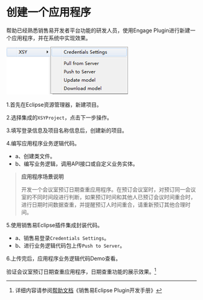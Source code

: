 # 创建一个应用程序

帮助已经熟悉销售易开发者平台功能的研发人员，使用Engage Plugin进行新建一个应用程序，并在系统中实现效果。

![](/assets/plugin.png)

1.首先在Eclipse资源管理器，新建项目。

2.选择集成的`XSYProject`，点击下一步操作。

3.填写登录信息及项目名称信息后，创建新的项目。

4.编写应用程序业务逻辑代码。

* a、创建类文件。
* b、编写业务逻辑，调用API接口或自定义业务实体。

> **应用程序场景说明**
>
> 开发一个会议室预订日期查重应用程序。在预订会议室时，对预订同一会议室的不同时间段进行判断，如果预订时间和其他人已预订会议时间重合时，进行日期时间数据查重，并提醒预订人时间重合，请重新预订其他合理时间。

5.使用销售易Eclipse插件集成封装代码。

* a、销售易登录`Credentials Settings`。
* b、进行业务逻辑代码包上传`Push to Server`。

6.上传完后，应用程序业务逻辑代码Demo查看。



验证会议室预订日期查重应用程序，日期查重功能的展示效果。[^1]

[^1]: 详细内容请参阅[帮助文档](https://crm.xiaoshouyi.com/doc/document/index.html)《销售易Eclipse Plugin开发手册》

